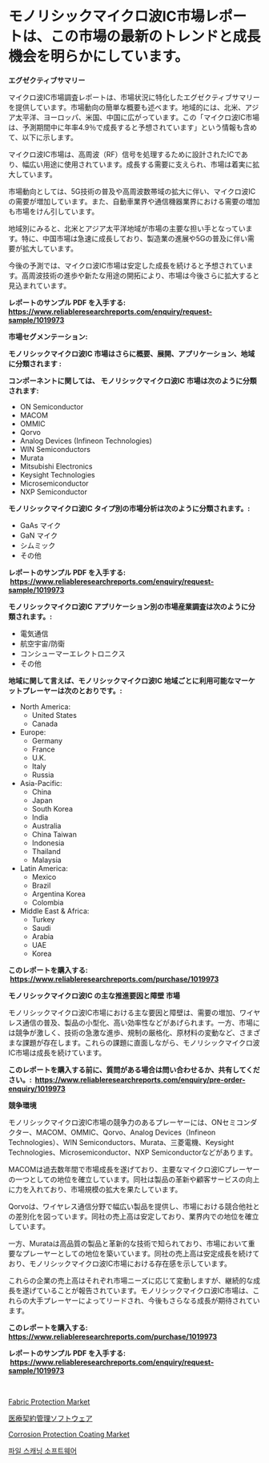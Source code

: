 <p><h1>モノリシックマイクロ波IC市場レポートは、この市場の最新のトレンドと成長機会を明らかにしています。</h1></p><p><strong>エグゼクティブサマリー</strong></p>
<p><p>マイクロ波IC市場調査レポートは、市場状況に特化したエグゼクティブサマリーを提供しています。市場動向の簡単な概要も述べます。地域的には、北米、アジア太平洋、ヨーロッパ、米国、中国に広がっています。この「マイクロ波IC市場は、予測期間中に年率4.9％で成長すると予想されています」という情報も含めて、以下に示します。</p><p>マイクロ波IC市場は、高周波（RF）信号を処理するために設計されたICであり、幅広い用途に使用されています。成長する需要に支えられ、市場は着実に拡大しています。</p><p>市場動向としては、5G技術の普及や高周波数帯域の拡大に伴い、マイクロ波ICの需要が増加しています。また、自動車業界や通信機器業界における需要の増加も市場をけん引しています。</p><p>地域別にみると、北米とアジア太平洋地域が市場の主要な担い手となっています。特に、中国市場は急速に成長しており、製造業の進展や5Gの普及に伴い需要が拡大しています。</p><p>今後の予測では、マイクロ波IC市場は安定した成長を続けると予想されています。高周波技術の進歩や新たな用途の開拓により、市場は今後さらに拡大すると見込まれています。</p></p>
<p><strong>レポートのサンプル PDF を入手する: <a href="https://www.reliableresearchreports.com/enquiry/request-sample/1019973">https://www.reliableresearchreports.com/enquiry/request-sample/1019973</a></strong></p>
<p><strong>市場セグメンテーション:</strong></p>
<p><strong> モノリシックマイクロ波IC 市場はさらに概要、展開、アプリケーション、地域に分類されます :</strong></p>
<p><strong>コンポーネントに関しては、 モノリシックマイクロ波IC 市場は次のように分類されます: &nbsp;</strong></p>
<p><ul><li>ON Semiconductor</li><li>MACOM</li><li>OMMIC</li><li>Qorvo</li><li>Analog Devices (Infineon Technologies)</li><li>WIN Semiconductors</li><li>Murata</li><li>Mitsubishi Electronics</li><li>Keysight Technologies</li><li>Microsemiconductor</li><li>NXP Semiconductor</li></ul></p>
<p><strong> モノリシックマイクロ波IC タイプ別の市場分析は次のように分類されます。:</strong></p>
<p><ul><li>GaAs マイク</li><li>GaN マイク</li><li>シムミック</li><li>その他</li></ul></p>
<p><strong>レポートのサンプル PDF を入手する: &nbsp;<a href="https://www.reliableresearchreports.com/enquiry/request-sample/1019973">https://www.reliableresearchreports.com/enquiry/request-sample/1019973</a></strong></p>
<p><strong> モノリシックマイクロ波IC アプリケーション別の市場産業調査は次のように分類されます。:</strong></p>
<p><ul><li>電気通信</li><li>航空宇宙/防衛</li><li>コンシューマーエレクトロニクス</li><li>その他</li></ul></p>
<p><strong>地域に関して言えば、モノリシックマイクロ波IC 地域ごとに利用可能なマーケットプレーヤーは次のとおりです。:</strong></p>
<p><ul>
    <li>
        North America:
        <ul>
            <li>United States</li>
            <li>Canada</li>
        </ul>
    </li>
    <li>
        Europe:
        <ul>
            <li>Germany</li>
            <li>France</li>
            <li>U.K.</li>
            <li>Italy</li>
            <li>Russia</li>
        </ul>
    </li>
    <li>
        Asia-Pacific:
        <ul>
            <li>China</li>
            <li>Japan</li>
            <li>South Korea</li>
            <li>India</li>
            <li>Australia</li>
            <li>China Taiwan</li>
            <li>Indonesia</li>
            <li>Thailand</li>
            <li>Malaysia</li>
        </ul>
    </li>
    <li>
        Latin America:
        <ul>
            <li>Mexico</li>
            <li>Brazil</li>
            <li>Argentina Korea</li>
            <li>Colombia</li>
        </ul>
    </li>
    <li>
        Middle East & Africa:
        <ul>
            <li>Turkey</li>
            <li>Saudi</li>
            <li>Arabia</li>
            <li>UAE</li>
            <li>Korea</li>
        </ul>
    </li>
    </ul></p>
<p><strong>このレポートを購入する: &nbsp;<a href="https://www.reliableresearchreports.com/purchase/1019973">https://www.reliableresearchreports.com/purchase/1019973</a></strong></p>
<p><strong>モノリシックマイクロ波IC の主な推進要因と障壁 市場</strong></p>
<p><p>モノリシックマイクロ波IC市場における主な要因と障壁は、需要の増加、ワイヤレス通信の普及、製品の小型化、高い効率性などがあげられます。一方、市場には競争が激しく、技術の急激な進歩、規制の厳格化、原材料の変動など、さまざまな課題が存在します。これらの課題に直面しながら、モノリシックマイクロ波IC市場は成長を続けています。</p></p>
<p><strong>このレポートを購入する前に、質問がある場合は問い合わせるか、共有してください。:&nbsp; <a href="https://www.reliableresearchreports.com/enquiry/pre-order-enquiry/1019973">https://www.reliableresearchreports.com/enquiry/pre-order-enquiry/1019973</a></strong></p>
<p><strong>競争環境</strong></p>
<p><p>モノリシックマイクロ波IC市場の競争力のあるプレーヤーには、ONセミコンダクター、MACOM、OMMIC、Qorvo、Analog Devices（Infineon Technologies）、WIN Semiconductors、Murata、三菱電機、Keysight Technologies、Microsemiconductor、NXP Semiconductorなどがあります。</p><p>MACOMは過去数年間で市場成長を遂げており、主要なマイクロ波ICプレーヤーの一つとしての地位を確立しています。同社は製品の革新や顧客サービスの向上に力を入れており、市場規模の拡大を果たしています。</p><p>Qorvoは、ワイヤレス通信分野で幅広い製品を提供し、市場における競合他社との差別化を図っています。同社の売上高は安定しており、業界内での地位を確立しています。</p><p>一方、Murataは高品質の製品と革新的な技術で知られており、市場において重要なプレーヤーとしての地位を築いています。同社の売上高は安定成長を続けており、モノリシックマイクロ波IC市場における存在感を示しています。</p><p>これらの企業の売上高はそれぞれ市場ニーズに応じて変動しますが、継続的な成長を遂げていることが報告されています。モノリシックマイクロ波IC市場は、これらの大手プレーヤーによってリードされ、今後もさらなる成長が期待されています。</p></p>
<p><strong>このレポートを購入する: &nbsp; <a href="https://www.reliableresearchreports.com/purchase/1019973">https://www.reliableresearchreports.com/purchase/1019973</a></strong></p>
<p><strong>レポートのサンプル PDF を入手する: &nbsp;<a href="https://www.reliableresearchreports.com/enquiry/request-sample/1019973">https://www.reliableresearchreports.com/enquiry/request-sample/1019973</a></strong><strong></strong></p>
<p>&nbsp;</p>
<p><p><a href="https://github.com/bmorecock/Market-Research-Report-List-2/blob/main/fabric-protection-market.md">Fabric Protection Market</a></p><p><a href="https://medium.com/@alicequigley2023/%E3%83%98%E3%83%AB%E3%82%B9%E3%82%B1%E3%82%A2%E5%A5%91%E7%B4%84%E7%AE%A1%E7%90%86%E3%82%BD%E3%83%95%E3%83%88%E3%82%A6%E3%82%A7%E3%82%A2%E5%B8%82%E5%A0%B4%E3%81%AE%E3%83%A1%E3%83%88%E3%83%AA%E3%82%AF%E3%82%B9%E3%82%92%E8%A7%A3%E8%AA%AD%E3%81%99%E3%82%8B-%E5%B8%82%E5%A0%B4%E3%82%B7%E3%82%A7%E3%82%A2-%E3%83%88%E3%83%AC%E3%83%B3%E3%83%89-%E6%88%90%E9%95%B7%E3%83%91%E3%82%BF%E3%83%BC%E3%83%B3-c76209dbab34">医療契約管理ソフトウェア</a></p><p><a href="https://github.com/jsmusil/Market-Research-Report-List-2/blob/main/corrosion-protection-coating-market.md">Corrosion Protection Coating Market</a></p><p><a href="https://medium.com/@jackiefauhey9089475/%ED%8C%8C%EC%9D%BC-%EC%8A%A4%EC%BA%94-%EC%86%8C%ED%94%84%ED%8A%B8%EC%9B%A8%EC%96%B4-%EC%8B%9C%EC%9E%A5-%EC%8B%9C%EC%9E%A5-cagr-%EC%8B%9C%EC%9E%A5-%EB%8F%99%ED%96%A5-%EB%B0%8F-%EC%84%B1%EC%9E%A5-%EC%A0%84%EB%9E%B5%EC%97%90-%EB%8C%80%ED%95%9C-%ED%86%B5%EC%B0%B0%EB%A0%A5-fe4b40d0dcc2">파일 스캐닝 소프트웨어</a></p></p>